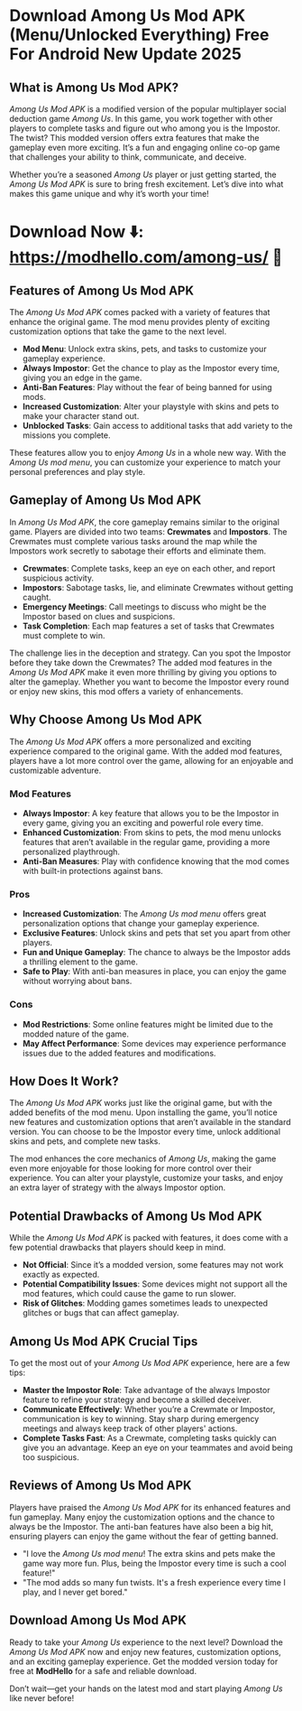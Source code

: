 # Download Among Us Mod APK (Menu/Unlocked Everything) Free For Android New Update 2025

## What is Among Us Mod APK?

*Among Us Mod APK* is a modified version of the popular multiplayer social deduction game *Among Us*. In this game, you work together with other players to complete tasks and figure out who among you is the Impostor. The twist? This modded version offers extra features that make the gameplay even more exciting. It’s a fun and engaging online co-op game that challenges your ability to think, communicate, and deceive.

Whether you’re a seasoned *Among Us* player or just getting started, the *Among Us Mod APK* is sure to bring fresh excitement. Let’s dive into what makes this game unique and why it’s worth your time!

# Download Now ⬇️: https://modhello.com/among-us/ 📲

## Features of Among Us Mod APK

The *Among Us Mod APK* comes packed with a variety of features that enhance the original game. The mod menu provides plenty of exciting customization options that take the game to the next level.

- **Mod Menu**: Unlock extra skins, pets, and tasks to customize your gameplay experience.
- **Always Impostor**: Get the chance to play as the Impostor every time, giving you an edge in the game.
- **Anti-Ban Features**: Play without the fear of being banned for using mods.
- **Increased Customization**: Alter your playstyle with skins and pets to make your character stand out.
- **Unblocked Tasks**: Gain access to additional tasks that add variety to the missions you complete.

These features allow you to enjoy *Among Us* in a whole new way. With the *Among Us mod menu*, you can customize your experience to match your personal preferences and play style.

## Gameplay of Among Us Mod APK

In *Among Us Mod APK*, the core gameplay remains similar to the original game. Players are divided into two teams: **Crewmates** and **Impostors**. The Crewmates must complete various tasks around the map while the Impostors work secretly to sabotage their efforts and eliminate them.

- **Crewmates**: Complete tasks, keep an eye on each other, and report suspicious activity.
- **Impostors**: Sabotage tasks, lie, and eliminate Crewmates without getting caught.
- **Emergency Meetings**: Call meetings to discuss who might be the Impostor based on clues and suspicions.
- **Task Completion**: Each map features a set of tasks that Crewmates must complete to win.

The challenge lies in the deception and strategy. Can you spot the Impostor before they take down the Crewmates? The added mod features in the *Among Us Mod APK* make it even more thrilling by giving you options to alter the gameplay. Whether you want to become the Impostor every round or enjoy new skins, this mod offers a variety of enhancements.

## Why Choose Among Us Mod APK

The *Among Us Mod APK* offers a more personalized and exciting experience compared to the original game. With the added mod features, players have a lot more control over the game, allowing for an enjoyable and customizable adventure.

### Mod Features

- **Always Impostor**: A key feature that allows you to be the Impostor in every game, giving you an exciting and powerful role every time.
- **Enhanced Customization**: From skins to pets, the mod menu unlocks features that aren’t available in the regular game, providing a more personalized playthrough.
- **Anti-Ban Measures**: Play with confidence knowing that the mod comes with built-in protections against bans.

### Pros

- **Increased Customization**: The *Among Us mod menu* offers great personalization options that change your gameplay experience.
- **Exclusive Features**: Unlock skins and pets that set you apart from other players.
- **Fun and Unique Gameplay**: The chance to always be the Impostor adds a thrilling element to the game.
- **Safe to Play**: With anti-ban measures in place, you can enjoy the game without worrying about bans.

### Cons

- **Mod Restrictions**: Some online features might be limited due to the modded nature of the game.
- **May Affect Performance**: Some devices may experience performance issues due to the added features and modifications.

## How Does It Work?

The *Among Us Mod APK* works just like the original game, but with the added benefits of the mod menu. Upon installing the game, you’ll notice new features and customization options that aren’t available in the standard version. You can choose to be the Impostor every time, unlock additional skins and pets, and complete new tasks.

The mod enhances the core mechanics of *Among Us*, making the game even more enjoyable for those looking for more control over their experience. You can alter your playstyle, customize your tasks, and enjoy an extra layer of strategy with the always Impostor option.

## Potential Drawbacks of Among Us Mod APK

While the *Among Us Mod APK* is packed with features, it does come with a few potential drawbacks that players should keep in mind.

- **Not Official**: Since it’s a modded version, some features may not work exactly as expected.
- **Potential Compatibility Issues**: Some devices might not support all the mod features, which could cause the game to run slower.
- **Risk of Glitches**: Modding games sometimes leads to unexpected glitches or bugs that can affect gameplay.

## Among Us Mod APK Crucial Tips

To get the most out of your *Among Us Mod APK* experience, here are a few tips:

- **Master the Impostor Role**: Take advantage of the always Impostor feature to refine your strategy and become a skilled deceiver.
- **Communicate Effectively**: Whether you’re a Crewmate or Impostor, communication is key to winning. Stay sharp during emergency meetings and always keep track of other players' actions.
- **Complete Tasks Fast**: As a Crewmate, completing tasks quickly can give you an advantage. Keep an eye on your teammates and avoid being too suspicious.

## Reviews of Among Us Mod APK

Players have praised the *Among Us Mod APK* for its enhanced features and fun gameplay. Many enjoy the customization options and the chance to always be the Impostor. The anti-ban features have also been a big hit, ensuring players can enjoy the game without the fear of getting banned.

- "I love the *Among Us mod menu*! The extra skins and pets make the game way more fun. Plus, being the Impostor every time is such a cool feature!"
- "The mod adds so many fun twists. It's a fresh experience every time I play, and I never get bored."

## Download Among Us Mod APK

Ready to take your *Among Us* experience to the next level? Download the *Among Us Mod APK* now and enjoy new features, customization options, and an exciting gameplay experience. Get the modded version today for free at **ModHello** for a safe and reliable download.

Don’t wait—get your hands on the latest mod and start playing *Among Us* like never before!
